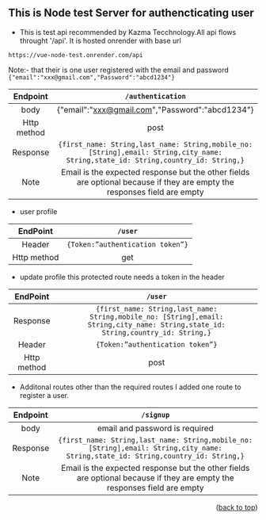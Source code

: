 ## This is Node test Server for authencticating user

  - This is test api recommended by Kazma Tecchnology.All api flows throught '/api'. It is hosted onrender with base url

  `https://vue-node-test.onrender.com/api`

Note:- that their is one user registered with the email and password `{"email":"xxx@gmail.com","Password":"abcd1234"}`

| Endpoint | `/authentication`  | 
| :-----:  | :-: | 
| body     | {"email":"xxx@gmail.com","Password":"abcd1234"} | 
| Http method | post|
| Response    |  `{first_name: String,last_name: String,mobile_no: [String],email: String,city_name: String,state_id: String,country_id: String,}`|
| Note       |  Email is the expected response but the other fields are optional because if they are empty the responses field are empty|

* user profile

| EndPoint | `/user`  | 
| :-----: | :-: |
| Header  |   `{Token:”authentication token”}` |
| Http method |  get       |

* update profile this protected route needs a token in the header

|  EndPoint   |             `/user`              |
| :---------: | :------------------------------: |
| Response | `{first_name: String,last_name: String,mobile_no: [String],email: String,city_name: String,state_id: String,country_id: String,}`|
|   Header    | `{Token:”authentication token”}` |
| Http method |              post                |

* Additonal routes other than the required routes I added one route to register a user.

| Endpoint | `/signup`| 
| :-----: | :-: |
| body    | email and password is required |
| Response | `{first_name: String,last_name: String,mobile_no: [String],email: String,city_name: String,state_id: String,country_id: String,}`|
| Note | Email is the expected response but the other fields are optional because if they are empty the responses field are empty|

<p align="right">(<a href="#top">back to top</a>)</p>
 
 

